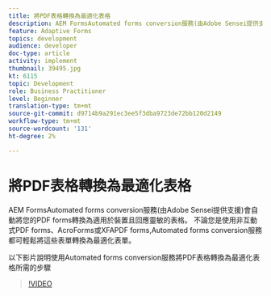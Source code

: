 ```yaml
---
title: 將PDF表格轉換為最適化表格
description: AEM FormsAutomated forms conversion服務(由Adobe Sensei提供支援)會自動將您的PDF forms轉換為適用於裝置且回應靈敏的表格。 不論您是使用非互動式PDF forms、AcroForms或XFAPDF forms,Automated forms conversion服務都可輕鬆將這些表單轉換為最適化表單。
feature: Adaptive Forms
topics: development
audience: developer
doc-type: article
activity: implement
thumbnail: 39495.jpg
kt: 6115
topic: Development
role: Business Practitioner
level: Beginner
translation-type: tm+mt
source-git-commit: d9714b9a291ec3ee5f3dba9723de72bb120d2149
workflow-type: tm+mt
source-wordcount: '131'
ht-degree: 2%

---
```


# 將PDF表格轉換為最適化表格

AEM FormsAutomated forms conversion服務(由Adobe Sensei提供支援)會自動將您的PDF forms轉換為適用於裝置且回應靈敏的表格。 不論您是使用非互動式PDF forms、AcroForms或XFAPDF forms,Automated forms conversion服務都可輕鬆將這些表單轉換為最適化表單。

以下影片說明使用Automated forms conversion服務將PDF表格轉換為最適化表格所需的步驟

>[!VIDEO](https://video.tv.adobe.com/v/39495/?quality=9&learn=on)

